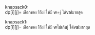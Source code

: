 knapsack0:\
  dp[i][j]= เลือกของ 1ถึงi ให้มี w=j ได้valมากสุด

knapsack1:\
  dp[i][j]= เลือกของ 1ถึงi ให้มี wไม่เกินj ได้valมากสุด